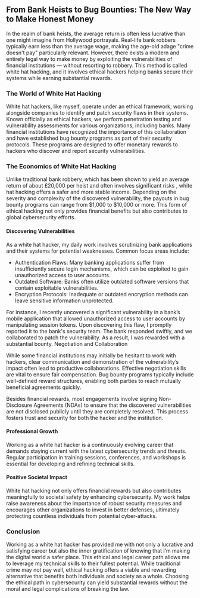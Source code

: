 ## From Bank Heists to Bug Bounties: The New Way to Make Honest Money

In the realm of bank heists, the average return is often less lucrative than one might imagine from Hollywood portrayals. Real-life bank robbers typically earn less than the average wage, making the age-old adage "crime doesn't pay" particularly relevant. However, there exists a modern and entirely legal way to make money by exploiting the vulnerabilities of financial institutions — without resorting to robbery. This method is called white hat hacking, and it involves ethical hackers helping banks secure their systems while earning substantial rewards.


### The World of White Hat Hacking

White hat hackers, like myself, operate under an ethical framework, working alongside companies to identify and patch security flaws in their systems. Known officially as ethical hackers, we perform penetration testing and vulnerability assessments for various organizations, including banks. Many financial institutions have recognized the importance of this collaboration and have established bug bounty programs as part of their security protocols. These programs are designed to offer monetary rewards to hackers who discover and report security vulnerabilities.


### The Economics of White Hat Hacking

Unlike traditional bank robbery, which has been shown to yield an average return of about £20,000 per heist and often involves significant risks , white hat hacking offers a safer and more stable income. Depending on the severity and complexity of the discovered vulnerability, the payouts in bug bounty programs can range from $1,000 to $10,000 or more. This form of ethical hacking not only provides financial benefits but also contributes to global cybersecurity efforts.

#### Discovering Vulnerabilities

As a white hat hacker, my daily work involves scrutinizing bank applications and their systems for potential weaknesses. Common focus areas include:

 -   Authentication Flaws: Many banking applications suffer from insufficiently secure login mechanisms, which can be exploited to gain unauthorized access to user accounts.
 -   Outdated Software: Banks often utilize outdated software versions that contain exploitable vulnerabilities.
 -   Encryption Protocols: Inadequate or outdated encryption methods can leave sensitive information unprotected.

For instance, I recently uncovered a significant vulnerability in a bank’s mobile application that allowed unauthorized access to user accounts by manipulating session tokens. Upon discovering this flaw, I promptly reported it to the bank's security team. The bank responded swiftly, and we collaborated to patch the vulnerability. As a result, I was rewarded with a substantial bounty.
Negotiation and Collaboration

While some financial institutions may initially be hesitant to work with hackers, clear communication and demonstration of the vulnerability’s impact often lead to productive collaborations. Effective negotiation skills are vital to ensure fair compensation. Bug bounty programs typically include well-defined reward structures, enabling both parties to reach mutually beneficial agreements quickly.

Besides financial rewards, most engagements involve signing Non-Disclosure Agreements (NDAs) to ensure that the discovered vulnerabilities are not disclosed publicly until they are completely resolved. This process fosters trust and security for both the hacker and the institution.

#### Professional Growth

Working as a white hat hacker is a continuously evolving career that demands staying current with the latest cybersecurity trends and threats. Regular participation in training sessions, conferences, and workshops is essential for developing and refining technical skills.

#### Positive Societal Impact

White hat hacking not only offers financial rewards but also contributes meaningfully to societal safety by enhancing cybersecurity. My work helps raise awareness about the importance of robust security measures and encourages other organizations to invest in better defenses, ultimately protecting countless individuals from potential cyber-attacks.


### Conclusion

Working as a white hat hacker has provided me with not only a lucrative and satisfying career but also the inner gratification of knowing that I’m making the digital world a safer place. This ethical and legal career path allows me to leverage my technical skills to their fullest potential. While traditional crime may not pay well, ethical hacking offers a viable and rewarding alternative that benefits both individuals and society as a whole. Choosing the ethical path in cybersecurity can yield substantial rewards without the moral and legal complications of breaking the law.
